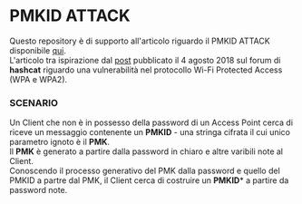 # PMKID ATTACK

Questo repository è di supporto all'articolo riguardo il PMKID ATTACK disponibile [qui](https://medium.com/@mariocuomo/pmkid-attack-parte-1-9ae5433ea85e).<br>
L'articolo tra ispirazione dal [post](https://hashcat.net/forum/thread-7717.html) pubblicato il 4 agosto 2018 sul forum di **hashcat** riguardo una vulnerabilità nel protocollo Wi-Fi Protected Access (WPA e WPA2).


### SCENARIO
Un Client che non è in possesso della password di un Access Point cerca di riceve un messaggio contenente un **PMKID** - una stringa cifrata il cui unico parametro ignoto è il **PMK**.<br>
Il **PMK** è generato a partire dalla password in chiaro e altre varibili note al Client.<br>
Conoscendo il processo generativo del PMK dalla password e quello del PMKID a partre dal PMK, il Client cerca di costruire un **PMKID*** a partire da password note.


